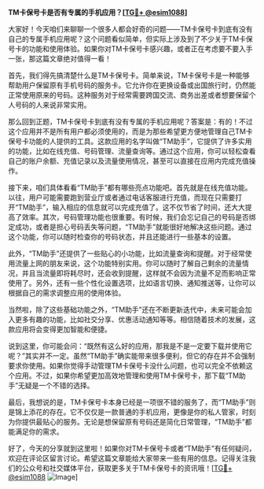 **TM卡保号卡是否有专属的手机应用？[[TG💪+ @esim1088](https://t.me/s/esim1088)]**

大家好！今天咱们来聊聊一个很多人都会好奇的问题——TM卡保号卡到底有没有自己的专属手机应用呢？这个问题看似简单，但实际上涉及到了不少关于TM卡保号卡的功能和使用体验。如果你对TM卡保号卡感兴趣，或者正在考虑要不要入手一张，那这篇文章绝对值得一看！

首先，我们得先搞清楚什么是TM卡保号卡。简单来说，TM卡保号卡是一种能够帮助用户保留原有手机号码的服务卡。它允许你在更换设备或出国旅行时，仍然能正常使用原来的号码。这种服务对于经常需要跨国交流、商务出差或者想要保留个人号码的人来说非常实用。

那么回到正题，TM卡保号卡到底有没有专属的手机应用呢？答案是：有的！不过这个应用并不是所有用户都必须使用的，而是为那些希望更方便地管理自己TM卡保号卡功能的人提供的工具。这款应用的名字叫做“TM助手”，它提供了许多实用的功能，比如在线充值、号码管理、流量查询等。通过这个应用，你可以轻松查看自己的账户余额、充值记录以及流量使用情况，甚至可以直接在应用内完成充值操作。

接下来，咱们具体看看“TM助手”都有哪些亮点功能吧。首先就是在线充值功能。以往，用户可能需要跑到营业厅或者通过电话客服进行充值，而现在只需要打开“TM助手”，输入相应的信息就可以完成充值了。这不仅节省了时间，还大大提高了效率。其次，号码管理功能也很重要。有时候，我们会忘记自己的号码是否绑定成功，或者是担心号码丢失等问题，“TM助手”就能很好地解决这些问题。通过这个功能，你可以随时检查你的号码状态，并且还能进行一些基本的设置。

此外，“TM助手”还提供了一些贴心的小功能，比如流量查询和提醒。对于经常使用流量上网的朋友来说，这个功能特别实用。你可以随时了解自己剩余的流量情况，并且当流量即将耗尽时，还会收到提醒，这样就不会因为流量不足而影响正常使用了。另外，还有一些个性化设置选项，比如语言切换、通知推送等，让你可以根据自己的需求调整应用的使用体验。

当然啦，除了这些基础功能之外，“TM助手”还在不断更新迭代中，未来可能会加入更多有趣的功能，比如社交分享、优惠活动通知等等。相信随着技术的发展，这款应用将会变得更加智能和便捷。

说到这里，你可能会问：“既然有这么好的应用，那我是不是一定要下载并使用它呢？”其实并不一定。虽然“TM助手”确实能带来很多便利，但它的存在并不会强制要求你使用。如果你觉得手动管理TM卡保号卡没什么问题，也可以完全不依赖这个应用。不过，如果你希望更加高效地管理和使用TM卡保号卡，那下载“TM助手”无疑是一个不错的选择。

最后，我想说的是，TM卡保号卡本身已经是一项很不错的服务了，而“TM助手”则是锦上添花的存在。它不仅仅是一款普通的手机应用，更像是你的私人管家，时刻为你提供最贴心的服务。无论是想保留原有号码还是简化日常管理，“TM助手”都能满足你的需求。

好了，今天的分享就到这里啦！如果你对TM卡保号卡或者“TM助手”有任何疑问，欢迎在评论区留言讨论。希望这篇文章能给大家带来一些有用的信息。记得关注我们的公众号和社交媒体平台，获取更多关于TM卡保号卡的资讯哦！[[TG💪+ @esim1088](https://t.me/s/esim1088) ![Image](https://i.postimg.cc/4NQfJmqS/Snipaste-2025-05-13-00-14-12.png)]